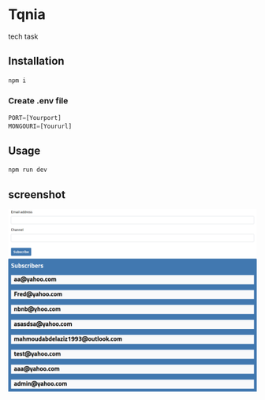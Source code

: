 # Tqnia

tech task

## Installation

```bash
npm i
```

### Create .env file

```python
PORT=[Yourport]
MONGOURI=[Yoururl]
```

## Usage

```bash
npm run dev
```


## screenshot
![Alt text](https://github.com/mahmoudabdelaziz1993/Tqnia/blob/main/screencapture.png?raw=true )
